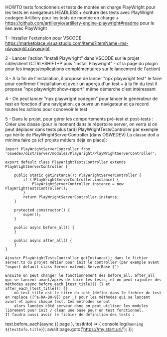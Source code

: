 HOWTO tests fonctionnels et tests de montée en charge
PlayWright pour les tests en navigateurs HEADLESS + écriture des tests avec PlayWright codegen
Artillery pour les tests de montée en charge + https://github.com/artilleryio/artillery-engine-playwright#readme pour le lien avec PlayWright

1 - Installer l'extension pour VSCODE
https://marketplace.visualstudio.com/items?itemName=ms-playwright.playwright

2 - Lancer l'action "Install Playwright" dans VSCODE sur le projet cible/client (CTRL+SHIFT+P puis "Install Playwright" - cf la page du plugin pour les images/explications complémentaires sur le lancement de l'action)

3 - A la fin de l'installation, il propose de lancer "npx playwright test" le faire pour confirmer l'installation et avoir un aperçu d'un test + à la fin du test il propose "npx playwright show-report" même démarche c'est intéressant

4 - On peut lancer "npx playwright codegen" pour lancer le générateur de test en fonction d'une navigation. ça ouvre un navigateur et ça record toutes les actions pour concevoir le test

5 - Dans le projet, pour gérer les comportements pré-test et post-tests :
    Créer une classe (pour le moment dans le répertoire server, on verra si on peut déplacer dans tests plus tard) PlayWrightTestsController par exemple qui hérite de PlayWrightServerController (dans OSWEDEV)
    La classe doit a minima faire ça (cf projets métiers déjà en place): 

    import PlayWrightServerController from 'oswedev/dist/server/modules/PlayWright/PlayWrightServerController';
    
    export default class PlayWrightTestsController extends PlayWrightServerController {

        public static getInstance(): PlayWrightServerController {
            if (!PlayWrightServerController.instance) {
                PlayWrightServerController.instance = new PlayWrightTestsController();
            }
            return PlayWrightServerController.instance;
        }

        protected constructor() {
            super();
        }

        public async before_all() {
        }

        public async after_all() {
        }
    }

    Ajouter PlayWrightTestsController.getInstance(); dans le fichier server.ts du projet métier pour init le controller (par exemple avant "export default class Server extends ServerBase {")

    Ensuite on peut changer le fonctionnement des before_all, after_all qui se lancent avant/après de faire les tests, et on peut rajouter des méthodes async before_each_[test_title]() {} et after_each_[test_title]() {}
        où test_title est le titre du test (défini dans le fichier de test en replace ([^a-bA-B0-9]) par _) pour les méthodes qui se lancent avant et apèrs chaque test. Ces méthodes seront
        alors lancées côté serveur donc on peut utiliser les modules librement pour init / clean une base pour un test fonctionnel.
    Il faudra aussi avoir le fichier de définition des tests :

test.before_each(async ({ page }, testInfo) => {
  console.log(`Running ${testInfo.title}`);
  await page.goto('https://my.start.url/');
});
